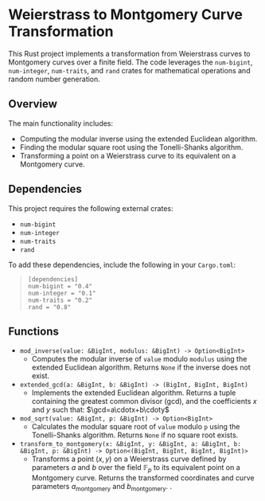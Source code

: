 # Weierstrass to Montgomery Curve Transformation

This Rust project implements a transformation from Weierstrass curves to Montgomery curves over a finite field. The code leverages the `num-bigint`, `num-integer`, `num-traits`, and `rand` crates for mathematical operations and random number generation.

## Overview

The main functionality includes:
- Computing the modular inverse using the extended Euclidean algorithm.
- Finding the modular square root using the Tonelli-Shanks algorithm.
- Transforming a point on a Weierstrass curve to its equivalent on a Montgomery curve.

## Dependencies

This project requires the following external crates:
- `num-bigint`
- `num-integer`
- `num-traits`
- `rand`

To add these dependencies, include the following in your `Cargo.toml`:

 >```
 >[dependencies]
 >num-bigint = "0.4"
 >num-integer = "0.1"
 >num-traits = "0.2"
 >rand = "0.8"
## Functions
- `mod_inverse(value: &BigInt, modulus: &BigInt) -> Option<BigInt>`
  - Computes the modular inverse of `value` modulo `modulus` using the extended Euclidean algorithm. Returns `None` if the inverse does not exist.
- `extended_gcd(a: &BigInt, b: &BigInt) -> (BigInt, BigInt, BigInt)`
  - Implements the extended Euclidean algorithm. Returns a tuple containing the greatest common divisor (gcd), and the coefficients $x$ and $y$ such that:
    $\gcd=a\cdotx+b\cdoty$
- `mod_sqrt(value: &BigInt, p: &BigInt) -> Option<BigInt>`
  - Calculates the modular square root of `value` modulo `p` using the Tonelli-Shanks algorithm. Returns `None` if no square root exists.
- `transform_to_montgomery(x: &BigInt, y: &BigInt, a: &BigInt, b: &BigInt, p: &BigInt) -> Option<(BigInt, BigInt, BigInt, BigInt)>`
  - Transforms a point $(x,y)$ on a Weierstrass curve defined by parameters $a$ and $b$ over the field $\mathbb{F}_p$ to its equivalent point on a Montgomery curve. Returns the transformed coordinates and curve parameters 
$a_{\text{montgomery}}$ and $b_{\text{montgomery}}$.
 .
